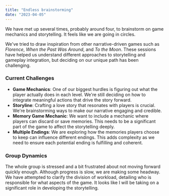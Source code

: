```yaml
---
title: "Endless brainstorming"
date: "2023-04-05"
---
```


We have met up several times, probably around four, to brainstorm on game mechanics and storytelling. It feels like we are going in circles.

We've tried to draw inspiration from other narrative-driven games such as _Florence_, _When the Past Was Around_, and _To the Moon_. These sessions have helped us understand different approaches to storytelling and gameplay integration, but deciding on our unique path has been challenging.

### Current Challenges

- **Game Mechanics**: One of our biggest hurdles is figuring out what the player actually does in each level. We're still deciding on how to integrate meaningful actions that drive the story forward.
- **Storyline**: Crafting a love story that resonates with players is crucial. We're brainstorming ways to make our narrative engaging and credible.
- **Memory Game Mechanic**: We want to include a mechanic where players can discard or save memories. This needs to be a significant part of the game to affect the storytelling deeply.
- **Multiple Endings**: We are exploring how the memories players choose to keep can influence different endings. This adds complexity as we need to ensure each potential ending is fulfilling and coherent.

### Group Dynamics

The whole group is stressed and a bit frustrated about not moving forward quickly enough. Although progress is slow, we are making some headway. We have attempted to clarify the division of workload, detailing who is responsible for what aspects of the game. It looks like I will be taking on a significant role in developing the storytelling.
